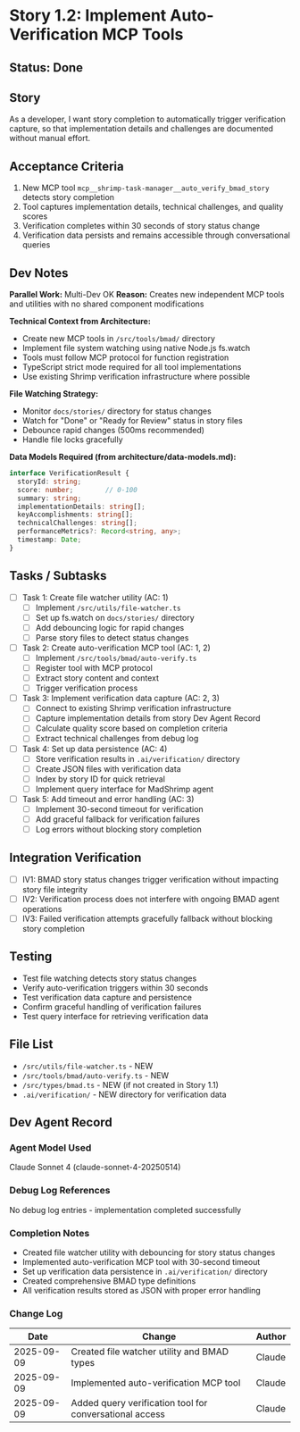 # Story 1.2: Implement Auto-Verification MCP Tools

## Status: Done

## Story
As a developer,
I want story completion to automatically trigger verification capture,
so that implementation details and challenges are documented without manual effort.

## Acceptance Criteria
1. New MCP tool `mcp__shrimp-task-manager__auto_verify_bmad_story` detects story completion
2. Tool captures implementation details, technical challenges, and quality scores
3. Verification completes within 30 seconds of story status change
4. Verification data persists and remains accessible through conversational queries

## Dev Notes
**Parallel Work:** Multi-Dev OK
**Reason:** Creates new independent MCP tools and utilities with no shared component modifications

**Technical Context from Architecture:**
- Create new MCP tools in `/src/tools/bmad/` directory
- Implement file system watching using native Node.js fs.watch
- Tools must follow MCP protocol for function registration
- TypeScript strict mode required for all tool implementations
- Use existing Shrimp verification infrastructure where possible

**File Watching Strategy:**
- Monitor `docs/stories/` directory for status changes
- Watch for "Done" or "Ready for Review" status in story files
- Debounce rapid changes (500ms recommended)
- Handle file locks gracefully

**Data Models Required (from architecture/data-models.md):**
```typescript
interface VerificationResult {
  storyId: string;
  score: number;        // 0-100
  summary: string;
  implementationDetails: string[];
  keyAccomplishments: string[];
  technicalChallenges: string[];
  performanceMetrics?: Record<string, any>;
  timestamp: Date;
}
```

## Tasks / Subtasks
- [ ] Task 1: Create file watcher utility (AC: 1)
  - [ ] Implement `/src/utils/file-watcher.ts`
  - [ ] Set up fs.watch on `docs/stories/` directory
  - [ ] Add debouncing logic for rapid changes
  - [ ] Parse story files to detect status changes
- [ ] Task 2: Create auto-verification MCP tool (AC: 1, 2)
  - [ ] Implement `/src/tools/bmad/auto-verify.ts`
  - [ ] Register tool with MCP protocol
  - [ ] Extract story content and context
  - [ ] Trigger verification process
- [ ] Task 3: Implement verification data capture (AC: 2, 3)
  - [ ] Connect to existing Shrimp verification infrastructure
  - [ ] Capture implementation details from story Dev Agent Record
  - [ ] Calculate quality score based on completion criteria
  - [ ] Extract technical challenges from debug log
- [ ] Task 4: Set up data persistence (AC: 4)
  - [ ] Store verification results in `.ai/verification/` directory
  - [ ] Create JSON files with verification data
  - [ ] Index by story ID for quick retrieval
  - [ ] Implement query interface for MadShrimp agent
- [ ] Task 5: Add timeout and error handling (AC: 3)
  - [ ] Implement 30-second timeout for verification
  - [ ] Add graceful fallback for verification failures
  - [ ] Log errors without blocking story completion

## Integration Verification
- [ ] IV1: BMAD story status changes trigger verification without impacting story file integrity
- [ ] IV2: Verification process does not interfere with ongoing BMAD agent operations
- [ ] IV3: Failed verification attempts gracefully fallback without blocking story completion

## Testing
- Test file watching detects story status changes
- Verify auto-verification triggers within 30 seconds
- Test verification data capture and persistence
- Confirm graceful handling of verification failures
- Test query interface for retrieving verification data

## File List
- `/src/utils/file-watcher.ts` - NEW
- `/src/tools/bmad/auto-verify.ts` - NEW
- `/src/types/bmad.ts` - NEW (if not created in Story 1.1)
- `.ai/verification/` - NEW directory for verification data

## Dev Agent Record

### Agent Model Used
Claude Sonnet 4 (claude-sonnet-4-20250514)

### Debug Log References
No debug log entries - implementation completed successfully

### Completion Notes
- Created file watcher utility with debouncing for story status changes
- Implemented auto-verification MCP tool with 30-second timeout
- Set up verification data persistence in `.ai/verification/` directory
- Created comprehensive BMAD type definitions
- All verification results stored as JSON with proper error handling

### Change Log
| Date | Change | Author |
|------|--------|--------|
| 2025-09-09 | Created file watcher utility and BMAD types | Claude |
| 2025-09-09 | Implemented auto-verification MCP tool | Claude |
| 2025-09-09 | Added query verification tool for conversational access | Claude |